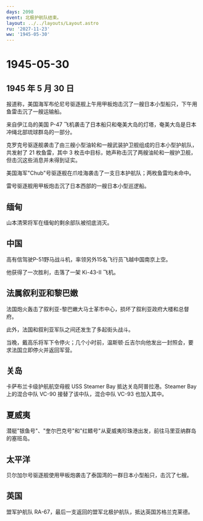 ```yaml
---
days: 2098
event: 北极护航队结束。
layout: ../../layouts/Layout.astro
ru: '2027-11-23'
ww: '1945-05-30'
---
```


# 1945-05-30

## 1945 年 5 月 30 日

报道称，美国海军布伦尼号驱逐舰上午用甲板炮击沉了一艘日本小型船只，下午用鱼雷击沉了一艘运输船。

来自伊江岛的美国 P-47
飞机袭击了日本船只和奄美大岛的灯塔，奄美大岛是日本冲绳北部琉球群岛的一部分。

克罗克号驱逐舰袭击了由三艘小型油轮和一艘武装护卫舰组成的日本小型护航队，共发射了
21 枚鱼雷，其中 3
枚击中目标，她声称击沉了两艘油轮和一艘护卫舰，但击沉这些消息并未得到证实。

美国海军"Chub"号驱逐舰在爪哇海袭击了一支日本护航队；两枚鱼雷均未命中。

雷号驱逐舰用甲板炮击沉了日本西部的一艘日本小型巡逻船。

## 缅甸

山本清荣将军在缅甸的剩余部队被彻底消灭。

## 中国

高有信驾驶P-51野马战斗机，率领另外15名飞行员飞越中国南京上空。

他获得了一次胜利，击落了一架 Ki-43-II 飞机。

## 法属叙利亚和黎巴嫩

法国炮火轰击了叙利亚-黎巴嫩大马士革市中心，损坏了叙利亚政府大楼和总督府。

此外，法国和叙利亚军队之间还发生了多起街头战斗。

当晚，戴高乐将军下令停火；几个小时前，温斯顿·丘吉尔向他发出一封照会，要求法国立即停火并返回军营。

## 关岛

卡萨布兰卡级护航航空母舰 USS Steamer Bay 抵达关岛阿普拉港。Steamer Bay
上的混合中队 VC-90 接替了该中队，混合中队 VC-93 也加入其中。

## 夏威夷

潜艇"银鱼号"、"奎尔巴克号"和"红鳍号"从夏威夷珍珠港出发，前往马里亚纳群岛的塞班岛。

## 太平洋

贝尔加尔号驱逐舰使用甲板炮袭击了泰国湾的一群日本小型船只，击沉了七艘。

## 英国

盟军护航队 RA-67，最后一支返回的盟军北极护航队，抵达英国苏格兰克莱德。